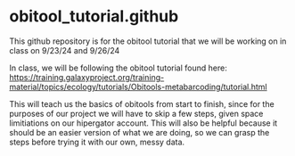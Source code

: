 # obitool_tutorial.github
This github repository is for the obitool tutorial that we will be working on in class on 9/23/24 and 9/26/24

In class, we will be following the obitool tutorial found here: https://training.galaxyproject.org/training-material/topics/ecology/tutorials/Obitools-metabarcoding/tutorial.html

This will teach us the basics of obitools from start to finish, since for the purposes of our project we will have to skip a few steps, given space limitiations on our hipergator account. This will also be helpful because it should be an easier version of what we are doing, so we can grasp the steps before trying it with our own, messy data. 

